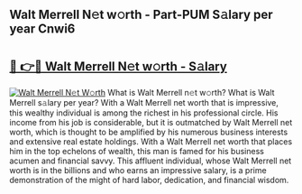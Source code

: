 ## Walt Merrell N𝚎t w𝚘rth - Part-PUM S𝚊lary per year Cnwi6

# <h2><a href="http://gc0j0m.nevu.top/?p=Walt+Merrell">🔗 👉🔴 Walt Merrell N𝚎t w𝚘rth - S𝚊lary</a></h2>

[![Walt Merrell N𝚎t W𝚘rth](https://i.imgur.com/Oavwk0R.jpeg)](http://gc0j0m.nevu.top/?p=Walt+Merrell)
What is Walt Merrell n𝚎t w𝚘rth? What is Walt Merrell s𝚊lary per year?
With a Walt Merrell net worth that is impressive, this wealthy individual is among the richest in his professional circle. His income from his job is considerable, but it is outmatched by Walt Merrell net worth, which is thought to be amplified by his numerous business interests and extensive real estate holdings. With a Walt Merrell net worth that places him in the top echelons of wealth, this man is famed for his business acumen and financial savvy. This affluent individual, whose Walt Merrell net worth is in the billions and who earns an impressive salary, is a prime demonstration of the might of hard labor, dedication, and financial wisdom.
